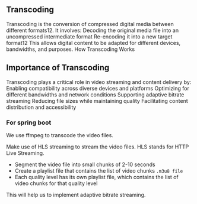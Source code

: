 ## Transcoding 
Transcoding is the conversion of compressed digital media between different formats12. It involves:
Decoding the original media file into an uncompressed intermediate format
Re-encoding it into a new target format12
This allows digital content to be adapted for different devices, bandwidths, and purposes.
How Transcoding Works
## Importance of Transcoding
Transcoding plays a critical role in video streaming and content delivery by:
Enabling compatibility across diverse devices and platforms
Optimizing for different bandwidths and network conditions
Supporting adaptive bitrate streaming
Reducing file sizes while maintaining quality
Facilitating content distribution and accessibility

### For spring boot
We use ffmpeg to transcode the video files. 

Make use of HLS streaming to stream the video files.
HLS stands for HTTP Live Streaming. 

- Segment the video file into small chunks of 2-10 seconds
- Create a playlist file that contains the list of video chunks `.m3u8 file`
- Each quality level has its own playlist file, which contains the list of video chunks for that quality level

This will help us to implement adaptive bitrate streaming.